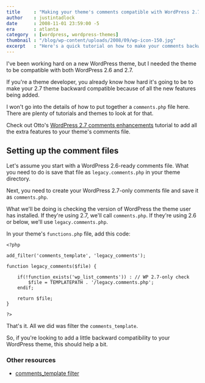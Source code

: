```yaml
---
title     : "Making your theme's comments compatible with WordPress 2.7 and earlier versions"
author    : justintadlock
date      : 2008-11-01 23:59:00 -5
era       : atlanta
category  : [wordpress, wordpress-themes]
thumbnail : "/blog/wp-content/uploads/2008/09/wp-icon-150.jpg"
excerpt   : "Here's a quick tutorial on how to make your comments backward compatible when designing your theme for WordPress 2.7 users."
---
```


I've been working hard on a new WordPress theme, but I needed the theme to be compatible with both WordPress 2.6 and 2.7.

If you're a theme developer, you already know how hard it's going to be to make your 2.7 theme backward compatible because of all the new features being added.

I won't go into the details of how to put together a <code>comments.php</code> file here.  There are plenty of tutorials and themes to look at for that.

Check out Otto's <a href="http://ottodestruct.com/blog/2008/09/29/wordpress-27-comments-enhancements" title="WordPress 2.7 comments enhancements">WordPress 2.7 comments enhancements</a> tutorial to add all the extra features to your theme's comments file.

## Setting up the comment files

Let's assume you start with a WordPress 2.6-ready comments file.  What you need to do is save that file as <code>legacy.comments.php</code> in your theme directory.

Next, you need to create your  WordPress 2.7-only comments file and save it as <code>comments.php</code>.

What we'll be doing is checking the version of WordPress the theme user has  installed.  If they're using 2.7, we'll call <code>comments.php</code>.  If they're using  2.6 or below, we'll use <code>legacy.comments.php</code>.

In your theme's <code>functions.php</code> file, add this code:

<pre><code>&lt;?php

add_filter('comments_template', 'legacy_comments');

function legacy_comments($file) {

	if(!function_exists('wp_list_comments')) : // WP 2.7-only check
		$file = TEMPLATEPATH . '/legacy.comments.php';
	endif;

	return $file;
}

?&gt;</code></pre>

That's it.  All we did was filter the <code>comments_template</code>.

So, if you're looking to add a little backward compatibility to your WordPress theme, this should help a bit.

<h3>Other resources</h3>

<ul>
<li><a href="http://wphooks.flatearth.org/hooks/comments_template/" title="comments_template filter">comments_template filter</a></li>
</ul>

